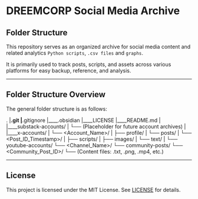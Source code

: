 # DREEMCORP Social Media Archive

## Folder Structure
This repository serves as an organized archive for social media content and related analytics `Python scripts`, `.csv files` and `graphs`. 

It is primarily used to track posts, scripts, and assets across various platforms for easy backup, reference, and analysis.

---

## Folder Structure Overview
The general folder structure is as follows:

.
|____.git
|____.gitignore
|____.obsidian
|____LICENSE
|____README.md
|
|____substack-accounts/
|   └── (Placeholder for future account archives)
|
|____x-accounts/
|   └── <Account_Name>/
|       ├── profile/
|       └── posts/
|           └── <Post_ID_Timestamp>/
|               ├── scripts/
|               ├── images/
|               └── text/
|
└── youtube-accounts/
    └── <Channel_Name>/
        └── community-posts/
            └── <Community_Post_ID>/
                └── (Content files: .txt, .png, .mp4, etc.)

---

## License

This project is licensed under the MIT License. See [LICENSE](LICENSE) for details.
